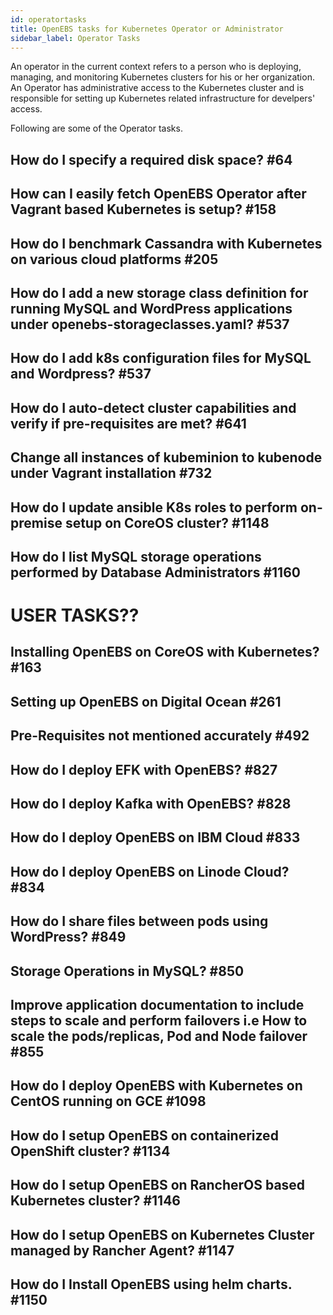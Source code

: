 ```yaml
---
id: operatortasks
title: OpenEBS tasks for Kubernetes Operator or Administrator
sidebar_label: Operator Tasks
---
```


An operator in the current context refers to a person who is deploying, managing, and monitoring Kubernetes clusters for his or her organization. An Operator has administrative access to the Kubernetes cluster and is responsible for setting up Kubernetes related infrastructure for develpers' access.

Following are some of the Operator tasks.

## How do I specify a required disk space? #64

## How can I easily fetch OpenEBS Operator after Vagrant based Kubernetes is setup? #158

## How do I benchmark Cassandra with Kubernetes on various cloud platforms #205

## How do I add a new storage class definition for running MySQL and WordPress applications under openebs-storageclasses.yaml? #537

## How do I add k8s configuration files for MySQL and Wordpress? #537

## How do I auto-detect cluster capabilities and verify if pre-requisites are met? #641

## Change all instances of kubeminion to kubenode under Vagrant installation #732

## How do I update ansible K8s roles to perform on-premise setup on CoreOS cluster? #1148

## How do I list MySQL storage operations performed by Database Administrators #1160






# USER TASKS??

## Installing OpenEBS on CoreOS with Kubernetes? #163

## Setting up OpenEBS on Digital Ocean #261

## Pre-Requisites not mentioned accurately #492

## How do I deploy EFK with OpenEBS? #827

## How do I deploy Kafka with OpenEBS? #828

## How do I deploy OpenEBS on IBM Cloud #833

## How do I deploy OpenEBS on Linode Cloud? #834

## How do I share files between pods using WordPress? #849

## Storage Operations in MySQL? #850

## Improve application documentation to include steps to scale and perform failovers i.e How to scale the pods/replicas, Pod and Node failover #855

## How do I deploy OpenEBS with Kubernetes on CentOS running on GCE #1098

## How do I setup OpenEBS on containerized OpenShift cluster? #1134

## How do I setup OpenEBS on RancherOS based Kubernetes cluster? #1146

## How do I setup OpenEBS on Kubernetes Cluster managed by Rancher Agent? #1147

## How do I Install OpenEBS using helm charts. #1150









<!-- Hotjar Tracking Code for https://docs.openebs.io -->
<script>
   (function(h,o,t,j,a,r){
       h.hj=h.hj||function(){(h.hj.q=h.hj.q||[]).push(arguments)};
       h._hjSettings={hjid:785693,hjsv:6};
       a=o.getElementsByTagName('head')[0];
       r=o.createElement('script');r.async=1;
       r.src=t+h._hjSettings.hjid+j+h._hjSettings.hjsv;
       a.appendChild(r);
   })(window,document,'https://static.hotjar.com/c/hotjar-','.js?sv=');
</script>
